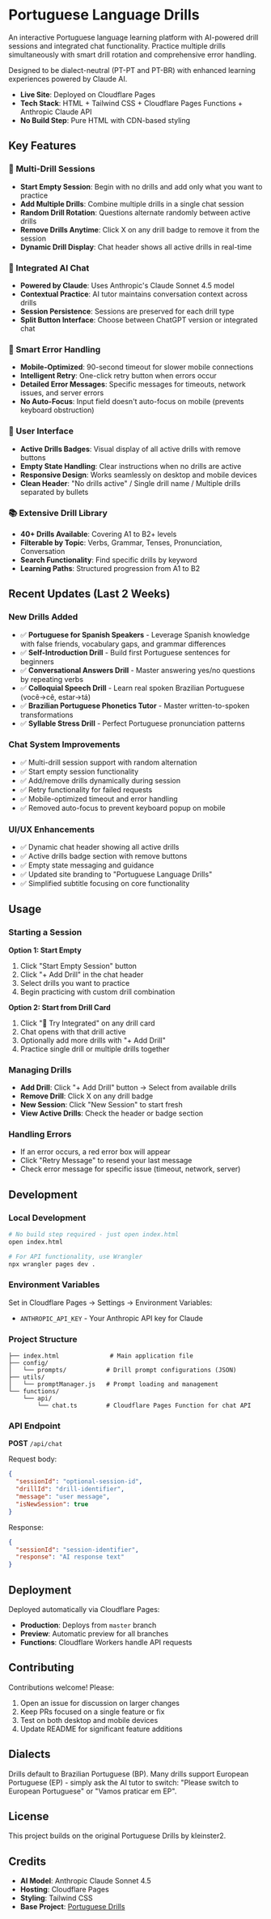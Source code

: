 # Portuguese Language Drills

An interactive Portuguese language learning platform with AI-powered drill sessions and integrated chat functionality. Practice multiple drills simultaneously with smart drill rotation and comprehensive error handling.

Designed to be dialect-neutral (PT-PT and PT-BR) with enhanced learning experiences powered by Claude AI.

- **Live Site**: Deployed on Cloudflare Pages
- **Tech Stack**: HTML + Tailwind CSS + Cloudflare Pages Functions + Anthropic Claude API
- **No Build Step**: Pure HTML with CDN-based styling

## Key Features

### 🎯 Multi-Drill Sessions
- **Start Empty Session**: Begin with no drills and add only what you want to practice
- **Add Multiple Drills**: Combine multiple drills in a single chat session
- **Random Drill Rotation**: Questions alternate randomly between active drills
- **Remove Drills Anytime**: Click X on any drill badge to remove it from the session
- **Dynamic Drill Display**: Chat header shows all active drills in real-time

### 💬 Integrated AI Chat
- **Powered by Claude**: Uses Anthropic's Claude Sonnet 4.5 model
- **Contextual Practice**: AI tutor maintains conversation context across drills
- **Session Persistence**: Sessions are preserved for each drill type
- **Split Button Interface**: Choose between ChatGPT version or integrated chat

### 🔧 Smart Error Handling
- **Mobile-Optimized**: 90-second timeout for slower mobile connections
- **Intelligent Retry**: One-click retry button when errors occur
- **Detailed Error Messages**: Specific messages for timeouts, network issues, and server errors
- **No Auto-Focus**: Input field doesn't auto-focus on mobile (prevents keyboard obstruction)

### 🎨 User Interface
- **Active Drills Badges**: Visual display of all active drills with remove buttons
- **Empty State Handling**: Clear instructions when no drills are active
- **Responsive Design**: Works seamlessly on desktop and mobile devices
- **Clean Header**: "No drills active" / Single drill name / Multiple drills separated by bullets

### 📚 Extensive Drill Library
- **40+ Drills Available**: Covering A1 to B2+ levels
- **Filterable by Topic**: Verbs, Grammar, Tenses, Pronunciation, Conversation
- **Search Functionality**: Find specific drills by keyword
- **Learning Paths**: Structured progression from A1 to B2

## Recent Updates (Last 2 Weeks)

### New Drills Added
- ✅ **Portuguese for Spanish Speakers** - Leverage Spanish knowledge with false friends, vocabulary gaps, and grammar differences
- ✅ **Self-Introduction Drill** - Build first Portuguese sentences for beginners
- ✅ **Conversational Answers Drill** - Master answering yes/no questions by repeating verbs
- ✅ **Colloquial Speech Drill** - Learn real spoken Brazilian Portuguese (você→cê, estar→tá)
- ✅ **Brazilian Portuguese Phonetics Tutor** - Master written-to-spoken transformations
- ✅ **Syllable Stress Drill** - Perfect Portuguese pronunciation patterns

### Chat System Improvements
- ✅ Multi-drill session support with random alternation
- ✅ Start empty session functionality
- ✅ Add/remove drills dynamically during session
- ✅ Retry functionality for failed requests
- ✅ Mobile-optimized timeout and error handling
- ✅ Removed auto-focus to prevent keyboard popup on mobile

### UI/UX Enhancements
- ✅ Dynamic chat header showing all active drills
- ✅ Active drills badge section with remove buttons
- ✅ Empty state messaging and guidance
- ✅ Updated site branding to "Portuguese Language Drills"
- ✅ Simplified subtitle focusing on core functionality

## Usage

### Starting a Session

**Option 1: Start Empty**
1. Click "Start Empty Session" button
2. Click "+ Add Drill" in the chat header
3. Select drills you want to practice
4. Begin practicing with custom drill combination

**Option 2: Start from Drill Card**
1. Click "🚀 Try Integrated" on any drill card
2. Chat opens with that drill active
3. Optionally add more drills with "+ Add Drill"
4. Practice single drill or multiple drills together

### Managing Drills
- **Add Drill**: Click "+ Add Drill" button → Select from available drills
- **Remove Drill**: Click X on any drill badge
- **New Session**: Click "New Session" to start fresh
- **View Active Drills**: Check the header or badge section

### Handling Errors
- If an error occurs, a red error box will appear
- Click "Retry Message" to resend your last message
- Check error message for specific issue (timeout, network, server)

## Development

### Local Development
```bash
# No build step required - just open index.html
open index.html

# For API functionality, use Wrangler
npx wrangler pages dev .
```

### Environment Variables
Set in Cloudflare Pages → Settings → Environment Variables:
- `ANTHROPIC_API_KEY` - Your Anthropic API key for Claude

### Project Structure
```
├── index.html              # Main application file
├── config/
│   └── prompts/           # Drill prompt configurations (JSON)
├── utils/
│   └── promptManager.js   # Prompt loading and management
└── functions/
    └── api/
        └── chat.ts        # Cloudflare Pages Function for chat API
```

### API Endpoint
**POST** `/api/chat`

Request body:
```json
{
  "sessionId": "optional-session-id",
  "drillId": "drill-identifier",
  "message": "user message",
  "isNewSession": true
}
```

Response:
```json
{
  "sessionId": "session-identifier",
  "response": "AI response text"
}
```

## Deployment

Deployed automatically via Cloudflare Pages:
- **Production**: Deploys from `master` branch
- **Preview**: Automatic preview for all branches
- **Functions**: Cloudflare Workers handle API requests

## Contributing

Contributions welcome! Please:
1. Open an issue for discussion on larger changes
2. Keep PRs focused on a single feature or fix
3. Test on both desktop and mobile devices
4. Update README for significant feature additions

## Dialects

Drills default to Brazilian Portuguese (BP). Many drills support European Portuguese (EP) - simply ask the AI tutor to switch: "Please switch to European Portuguese" or "Vamos praticar em EP".

## License

This project builds on the original Portuguese Drills by kleinster2.

## Credits

- **AI Model**: Anthropic Claude Sonnet 4.5
- **Hosting**: Cloudflare Pages
- **Styling**: Tailwind CSS
- **Base Project**: [Portuguese Drills](https://kleinster2.github.io/portuguese-drills/)
